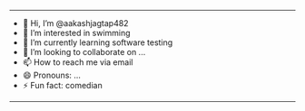 ********************************************
- 👋 Hi, I’m @aakashjagtap482
- 👀 I’m interested in swimming
- 🌱 I’m currently learning software testing
- 💞️ I’m looking to collaborate on ...
- 📫 How to reach me via email
- 😄 Pronouns: ...
- ⚡ Fun fact: comedian
********************************************

